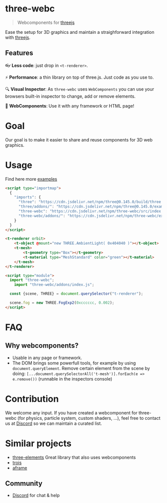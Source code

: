 # three-webc

> Webcomponents for [threejs]

Ease the setup for 3D graphics and maintain a straighforward integration with [threejs].

## Features

:eyeglasses: **Less code**: just drop in `<t-renderer>`.

:zap: **Performance**: a thin library on top of three.js. Just code as you use to.

:mag: **Visual Inspector**: As `three-webc` uses `WebComponents` you can use your browsers built-in inspector to change, add or remove elements.

:statue_of_liberty: **WebComponents**: Use it with any framework or HTML page!

# Goal
Our goal is to make it easier to share and reuse components for 3D web graphics.

# Usage
Find here more [examples](https://yellow-digital.github.io/three-webc/examples/list.html)

```html
<script type="importmap">
  {
    "imports": {
      "three": "https://cdn.jsdelivr.net/npm/three@0.145.0/build/three.module.js",
      "three/addons/": "https://cdn.jsdelivr.net/npm/three@0.145.0/examples/jsm/",
      "three-webc": "https://cdn.jsdelivr.net/npm/three-webc/src/index.js",
      "three-webc/addons/": "https://cdn.jsdelivr.net/npm/three-webc/examples/addons/"
    }
  }
</script>

<t-renderer orbit>
	<t-object @mount="new THREE.AmbientLight( 0x404040 )"></t-object>
	<t-mesh>
		<t-geometry type="Box"></t-geometry>
		<t-material type="MeshStandard" color="green"></t-material>
	</t-mesh>
</t-renderer>

<script type="module">
  import "three-webc";
	import "three-webc/addons/index.js";

  const {scene, THREE} = document.querySelector("t-renderer");

  scene.fog = new THREE.FogExp2(0xcccccc, 0.002);
</script>
```

# FAQ
## Why webcomponents?
- Usable in any page or framework.
- The DOM brings some powerfull tools, for example by using `document.queryElement`. Remove certain element from the scene by doing: `[...document.querySelectorAll('t-mesh')].forEach(e => e.remove())` (runnable in the inspectors console)

# Contribution
We welcome any input. If you have created a webcomponent for three-webc (for physics, particle system, custom shaders, ...), feel free to contact us at [Discord] so we can maintain a curated list.

# Similar projects
- [three-elements](https://github.com/hmans/three-elements) Great library that also uses webcomponents
- [trois](https://github.com/troisjs/trois) 
- [aframe](https://aframe.io) 

## Community

- [Discord] for chat & help

[discord]: https://discord.gg/fatjexFHNr
[threejs]: https://github.com/mrdoob/three.js
